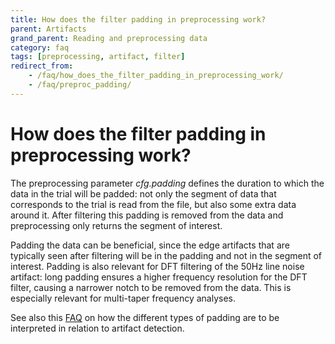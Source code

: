 ```yaml
---
title: How does the filter padding in preprocessing work?
parent: Artifacts
grand_parent: Reading and preprocessing data
category: faq
tags: [preprocessing, artifact, filter]
redirect_from:
    - /faq/how_does_the_filter_padding_in_preprocessing_work/
    - /faq/preproc_padding/
---
```


# How does the filter padding in preprocessing work?

The preprocessing parameter _cfg.padding_ defines the duration to which the data in the trial will be padded: not only the segment of data that corresponds to the trial is read from the file, but also some extra data around it. After filtering this padding is removed from the data and preprocessing only returns the segment of interest.

Padding the data can be beneficial, since the edge artifacts that are typically seen after filtering will be in the padding and not in the segment of interest. Padding is also relevant for DFT filtering of the 50Hz line noise artifact: long padding ensures a higher frequency resolution for the DFT filter, causing a narrower notch to be removed from the data. This is especially relevant for multi-taper frequency analyses.

See also this [FAQ](/faq/artifact_padding) on how the different types of padding are to be interpreted in relation to artifact detection.
